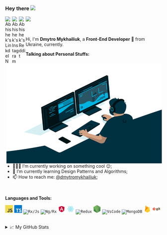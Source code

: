 ### Hey there <img src="https://media.giphy.com/media/hvRJCLFzcasrR4ia7z/giphy.gif" width="25px">
<a href="https://www.linkedin.com/in/dmytro-mykhailiuk-3220921b0/">
  <img align="left" alt="Abhishek's LinkdeIN" width="22px" src="https://cdn.jsdelivr.net/npm/simple-icons@v3/icons/linkedin.svg" />
</a>
<a href="https://www.instagram.com/dmytro_mykhailiuk/">
  <img align="left" alt="Abhishek's Instagram" width="22px" src="https://cdn.jsdelivr.net/npm/simple-icons@v3/icons/instagram.svg" />
</a>
<a href="https://www.facebook.com/dima.mykhayluk.5/">
  <img align="left" alt="Abhishek's Reddit" width="22px" src="https://cdn.jsdelivr.net/npm/simple-icons@3.10.0/icons/facebook.svg" />
</a>

![](https://visitor-badge.glitch.me/badge?page_id=dmytromykhailiuk.dmytromykhailiuk)

<br />

Hi, I'm <b>Dmytro Mykhailiuk</b>, a <b>Front-End Developer</b> 🚀 from Ukraine, currently.

<img align="right" alt="GIF" src="https://github.com/dmytromykhailiuk/dmytromykhailiuk/blob/master/code.gif?raw=true" width="500" height="320" />

**Talking about Personal Stuffs:**

- 👨🏽‍💻 I’m currently working on something cool :wink:;
- 🌱 I’m currently learning Design Patterns and Algorithms; 
- 📫 How to reach me: [@dmytromykhailiuk](https://www.linkedin.com/in/dmytro-mykhailiuk-3220921b0/);

<br />

**Languages and Tools:**  

<code><img height="25" title="JavaScript" src="https://raw.githubusercontent.com/github/explore/80688e429a7d4ef2fca1e82350fe8e3517d3494d/topics/javascript/javascript.png"></code>
<code><img height="25" title="TypeScript" src="https://raw.githubusercontent.com/github/explore/80688e429a7d4ef2fca1e82350fe8e3517d3494d/topics/typescript/typescript.png"></code>
<code><img height="25" title="Rx/Js" src="https://cdn.worldvectorlogo.com/logos/rxjs-1.svg"></code>
<code><img height="25" title="Ng/Rx" src="https://user-images.githubusercontent.com/7826229/28226848-9903db36-68a5-11e7-9056-f37d8a77067e.png"></code>
<code><img height="25" title="Angular" src="https://raw.githubusercontent.com/github/explore/80688e429a7d4ef2fca1e82350fe8e3517d3494d/topics/angular/angular.png"></code>
<code><img height="25" title="React" src="https://raw.githubusercontent.com/github/explore/80688e429a7d4ef2fca1e82350fe8e3517d3494d/topics/react/react.png"></code>
<code><img height="25" title="Redux" src="https://cdn.icon-icons.com/icons2/2415/PNG/512/redux_original_logo_icon_146365.png"></code>
<code><img height="25" title="NodeJs" src="https://raw.githubusercontent.com/github/explore/80688e429a7d4ef2fca1e82350fe8e3517d3494d/topics/nodejs/nodejs.png"></code>
<code><img height="25" title="VsCode" src="https://upload.wikimedia.org/wikipedia/commons/thumb/9/9a/Visual_Studio_Code_1.35_icon.svg/1024px-Visual_Studio_Code_1.35_icon.svg.png"></code>
<code><img height="25" title="MongoDB" src="https://cdn.iconscout.com/icon/free/png-64/mongodb-226029.png"></code>
<code><img height="25" title="Firebase" src="https://raw.githubusercontent.com/github/explore/80688e429a7d4ef2fca1e82350fe8e3517d3494d/topics/firebase/firebase.png"></code>
<code><img height="25" title="Git" src="https://raw.githubusercontent.com/github/explore/80688e429a7d4ef2fca1e82350fe8e3517d3494d/topics/git/git.png"></code>

<br />

<details>
<summary>📈 My GitHub Stats</summary>

<p> <img src="https://github-readme-stats.vercel.app/api?username=dmytromykhailiuk&show_icons=true&theme=gotham" alt="dmytromykhailiuk" />

</details>


